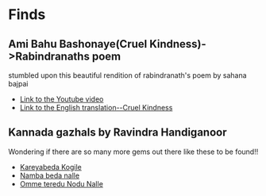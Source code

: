 # Finds

## Ami Bahu Bashonaye(Cruel Kindness)->Rabindranaths poem 
stumbled upon this beautiful rendition of rabindranath's poem by sahana bajpai
* [Link to the Youtube video](https://www.youtube.com/watch?v=sG_QrfxoQrY)
* [Link to the English translation--Cruel Kindness](https://allpoetry.com/Cruel-Kindness---------English-translation)
## Kannada gazhals by Ravindra Handiganoor 
Wondering if there are so many more gems out there like these to be found!!
* [Kareyabeda Kogile](https://www.youtube.com/watch?v=XG7I8dt09VY)
* [Namba beda nalle](https://www.youtube.com/watch?v=XG7I8dt09VY)
* [Omme teredu Nodu Nalle](https://www.youtube.com/watch?v=HTeMl2c-dng)
